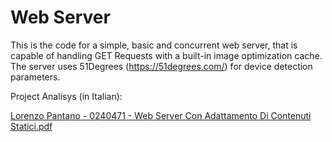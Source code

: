 # Web Server

This is the code for a simple, basic and concurrent web server, that is capable of handling GET Requests with a built-in image optimization cache. 
The server uses 51Degrees (https://51degrees.com/) for device detection parameters.

Project Analisys (in Italian):

[Lorenzo Pantano - 0240471 - Web Server Con Adattamento Di Contenuti Statici.pdf](https://github.com/LorenzoPantano/C-Web-Server/files/6292618/Lorenzo.Pantano.-.0240471.-.Web.Server.Con.Adattamento.Di.Contenuti.Statici.pdf)
